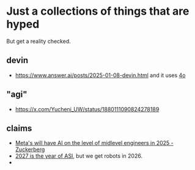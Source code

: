 # Just a collections of things that are hyped
But get a reality checked.

## devin
- https://www.answer.ai/posts/2025-01-08-devin.html and it uses [4o](https://x.com/wyqtor/status/1880171324817195357)

## "agi"
- https://x.com/Yuchenj_UW/status/1880111090824278189

## claims
- [Meta's will have AI on the level of midlevel engineers in 2025 - Zuckerberg](https://archive.is/SHoY9#selection-2342.0-2342.1)
- [2027 is the year of ASI](https://x.com/DaveShapi/status/1880254494790816012), but we get robots in 2026.
- 
